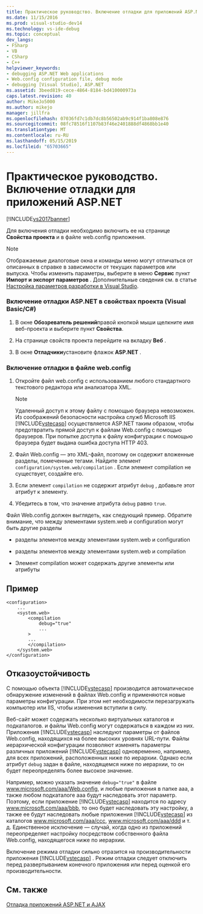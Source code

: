 ```yaml
---
title: Практическое руководство. Включение отладки для приложений ASP.NET | Документация Майкрософт
ms.date: 11/15/2016
ms.prod: visual-studio-dev14
ms.technology: vs-ide-debug
ms.topic: conceptual
dev_langs:
- FSharp
- VB
- CSharp
- C++
helpviewer_keywords:
- debugging ASP.NET Web applications
- Web.config configuration file, debug mode
- debugging [Visual Studio], ASP.NET
ms.assetid: 3beed819-cece-4864-8184-bd410000973a
caps.latest.revision: 40
author: MikeJo5000
ms.author: mikejo
manager: jillfra
ms.openlocfilehash: 07036fd7c1db7dc8b56502ab9c914f1ba808e876
ms.sourcegitcommit: 08fc78516f1107b83f46e2401888df4868bb1e40
ms.translationtype: MT
ms.contentlocale: ru-RU
ms.lasthandoff: 05/15/2019
ms.locfileid: "65703665"
---
```

# <a name="how-to-enable-debugging-for-aspnet-applications"></a>Практическое руководство. Включение отладки для приложений ASP.NET
[!INCLUDE[vs2017banner](../includes/vs2017banner.md)]

Для включения отладки необходимо включить ее на странице **Свойства проекта** и в файле web.config приложения.  
  
> [!NOTE]  
> Отображаемые диалоговые окна и команды меню могут отличаться от описанных в справке в зависимости от текущих параметров или выпуска. Чтобы изменить параметры, выберите в меню **Сервис** пункт **Импорт и экспорт параметров** . Дополнительные сведения см. в статье [Настройка параметров разработки в Visual Studio](https://msdn.microsoft.com/library/22c4debb-4e31-47a8-8f19-16f328d7dcd3).  
  
### <a name="to-enable-aspnet-debugging-in-the-project-properties-visual-basicc"></a>Включение отладки ASP.NET в свойствах проекта (Visual Basic/C#)  
  
1. В окне **Обозреватель решений**правой кнопкой мыши щелкните имя веб-проекта и выберите пункт **Свойства**.  
  
2. На странице свойств проекта перейдите на вкладку **Веб** .  
  
3. В окне **Отладчики**установите флажок **ASP.NET** .  
  
### <a name="to-enable-debugging-in-the-webconfig-file"></a>Включение отладки в файле web.config  
  
1. Откройте файл web.config с использованием любого стандартного текстового редактора или анализатора XML.  
  
    > [!NOTE]  
    > Удаленный доступ к этому файлу с помощью браузера невозможен. Из соображений безопасности настройка служб Microsoft IIS [!INCLUDE[vstecasp](../includes/vstecasp-md.md)] осуществляется ASP.NET таким образом, чтобы предотвратить прямой доступ к файлам Web.config с помощью браузеров. При попытке доступа к файлу конфигурации с помощью браузера будет выдана ошибка доступа HTTP 403.  
  
2. Файл Web.config — это XML-файл, поэтому он содержит вложенные разделы, помеченные тегами. Найдите элемент `configuration/system.web/compilation` . Если элемент compilation не существует, создайте его.  
  
3. Если элемент `compilation` не содержит атрибут `debug` , добавьте этот атрибут к элементу.  
  
4. Убедитесь в том, что значение атрибута `debug` равно `true`.  
  
Файл Web.config должен выглядеть, как следующий пример. Обратите внимание, что между элементами system.web и configuration могут быть другие разделы  
  
- разделы элементов между элементами system.web и configuration  
  
- разделы элементов между элементами system.web и compilation  
  
- Элемент compilation может содержать другие элементы или атрибуты  
  
## <a name="example"></a>Пример  
  
```  
<configuration>  
    ...  
    <system.web>  
        <compilation  
            debug="true"  
            ...  
        >  
        ...  
        </compilation>  
    </system.web>  
</configuration>  
```  
  
## <a name="robust-programming"></a>Отказоустойчивость  
С помощью объекта [!INCLUDE[vstecasp](../includes/vstecasp-md.md)] производится автоматическое обнаружение изменений в файлах Web.config и применяются новые параметры конфигурации. При этом нет необходимости перезагружать компьютер или IIS, чтобы изменения вступили в силу.  
  
Веб-сайт может содержать несколько виртуальных каталогов и подкаталогов. и файлы Web.config могут содержаться в каждом из них. Приложения [!INCLUDE[vstecasp](../includes/vstecasp-md.md)] наследуют параметры от файлов Web.config, находящихся на более высоких уровнях URL-пути. Файлы иерархической конфигурации позволяют изменять параметры различных приложений [!INCLUDE[vstecasp](../includes/vstecasp-md.md)] одновременно, например, для всех приложений, расположенных ниже по иерархии. Однако если атрибут `debug` задан в файле, находящемся ниже по иерархии, то он будет переопределять более высокое значение.  
  
Например, можно указать значение `debug="true"` в файле www.microsoft.com/aaa/Web.config, и любые приложения в папке aaa, а также любом подкаталоге aaa будут наследовать этот параметр. Поэтому, если приложение [!INCLUDE[vstecasp](../includes/vstecasp-md.md)] находится по адресу www.microsoft.com/aaa/bbb, то оно будет наследовать эту настройку, а также ее будут наследовать любые приложения [!INCLUDE[vstecasp](../includes/vstecasp-md.md)] из каталогов www.microsoft.com/aaa/ccc, www.microsoft.com/aaa/ddd и т. д. Единственное исключение — случай, когда одно из приложений переопределяет настройку посредством собственного файла Web.config, находящегося ниже по иерархии.  
  
Включение режима отладки сильно отразится на производительности приложения [!INCLUDE[vstecasp](../includes/vstecasp-md.md)] . Режим отладки следует отключить перед развертыванием конечного приложения или перед оценкой его производительности.  
  
## <a name="see-also"></a>См. также  
[Отладка приложений ASP.NET и AJAX](../debugger/debugging-aspnet-and-ajax-applications.md)  
